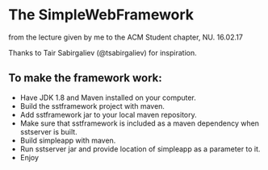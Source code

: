 # The SimpleWebFramework
from the lecture given by me to the ACM Student chapter, NU. 16.02.17

Thanks to Tair Sabirgaliev (@tsabirgaliev) for inspiration.

## To make the framework work:
* Have JDK 1.8 and Maven installed on your computer.
* Build the sstframework project with maven.
* Add sstframework jar to your local maven repository.
* Make sure that sstframework is included as a maven dependency when sstserver is built.
* Build simpleapp with maven.
* Run sstserver jar and provide location of simpleapp as a parameter to it.
* Enjoy
